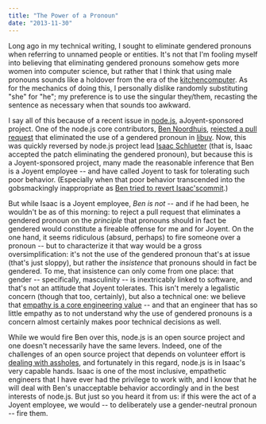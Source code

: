 ```yaml
---
title: "The Power of a Pronoun"
date: "2013-11-30"
---
```


Long ago in my technical writing, I sought to eliminate gendered pronouns when
referring to unnamed people or entities. It's not that I'm fooling myself into
believing that eliminating gendered pronouns somehow gets more women into
computer science, but rather that I think that using male pronouns sounds like
a holdover from the era of the
[kitchencomputer](http://en.wikipedia.org/wiki/Honeywell_316#Kitchen_Computer).
As for the mechanics of doing this, I personally dislike randomly substituting
"she" for "he"; my preference is to use the singular they/them, recasting the
sentence as necessary when that sounds too awkward.

I say all of this because of a recent issue in [node.js](http://nodejs.org/),
aJoyent-sponsored project. One of the node.js core contributors,
[Ben Noordhuis](https://github.com/bnoordhuis), [rejected a
pull request](https://github.com/joyent/libuv/pull/1015#issuecomment-29538615)
that eliminated the use of a gendered pronoun
in [libuv](https://github.com/joyent/libuv). Now, this was quickly reversed by
node.js project lead [Isaac Schlueter](https://github.com/isaacs) (that is,
Isaac accepted the patch eliminating the gendered pronoun), but because this
is a Joyent-sponsored project, many made the reasonable inference that Ben is
a Joyent employee -- and have called Joyent to task for tolerating such poor
behavior. (Especially when that poor behavior transcended into the
gobsmackingly inappropriate as [Ben tried to revert
Isaac'scommit](https://github.com/joyent/libuv/commit/804d40ee14dc0f82c482dcc8d1c41c14333fcb48).)

But while Isaac is a Joyent employee, *Ben is not* -- and if he had been, he
wouldn't be as of this morning: to reject a pull request that eliminates a
gendered pronoun on the *principle* that pronouns should in fact be gendered
would constitute a fireable offense for me and for Joyent. On the one hand, it
seems ridiculous (absurd, perhaps) to fire someone over a pronoun -- but to
characterize it that way would be a gross oversimplification: it's not the use
of the gendered pronoun that's at issue (that's just sloppy), but rather the
*insistence* that pronouns should in fact be gendered. To me, that insistence
can only come from one place: that gender -- specifically, masculinity -- is
inextricably linked to software, and that's not an attitude that Joyent
tolerates. This isn't merely a legalistic concern (though that too, certainly),
but also a technical one: we believe that [empathy is a core
engineering
value](http://www.listbox.com/member/archive/182179/2013/05/sort/time_rev/page/1/entry/1:75/20130508172342:8CF96552-B825-11E2-98EE-8CBB5940B2DC/)
-- and
that an engineer that has so little empathy as to not understand why the use
of gendered pronouns is a concern almost certainly makes poor technical
decisions as well.

While we would fire Ben over this, node.js is an open source project and one
doesn't necessarily have the same levers. Indeed, one of the challenges of an
open source project that depends on volunteer effort is [dealing with
assholes](http://www.slideshare.net/dberkholz/assholes-are-killing-your-project),
and fortunately in this regard, node.js is in Isaac's very capable hands. Isaac is
one of the most inclusive, empathetic engineers that I have ever had the
privilege to work with, and I know that he will deal with Ben's unacceptable
behavior accordingly and in the best interests of node.js. But just so you
heard it from us: if this were the act of a Joyent employee, we would -- to
deliberately use a gender-neutral pronoun -- fire them.

